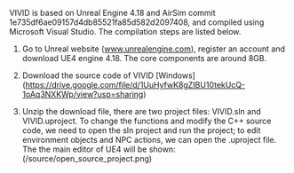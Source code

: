 VIVID is based on Unreal Engine 4.18 and AirSim commit 1e735df6ae09157d4db85521fa85d582d2097408, and compiled using Microsoft Visual Studio. The compilation steps are listed below. 

1. Go to Unreal website (www.unrealengine.com), register an account and download UE4 engine 4.18. The core components are around 8GB. 

2. Download the source code of VIVID 
[Windows] (https://drive.google.com/file/d/1UuHyfwK8gZIBU10tekUcQ-1oAq3NXKWp/view?usp=sharing)


3. Unzip the download file, there are two project files: VIVID.sln and VIVID.uproject. 
To change the functions and modify the C++ source code, we need to open the sln project and run the project; to edit environment objects and NPC actions, we can open the .uproject file.
The the main editor of UE4 will be shown:
(/source/open_source_project.png) 
